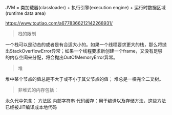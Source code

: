 JVM = 类加载器(classloader) + 执行引擎(execution engine) + 运行时数据区域(runtime data area)

https://www.toutiao.com/a6778366212142268931/


>栈的限制

一个栈可以是动态的或者是有合适大小的。如果一个线程要求更大的栈，那么将抛出StackOverflowError异常；如果一个线程要求新创建一个frame，又没有足够的内存空间来分配，将会抛出OutOfMemoryError异常。

>堆

堆中某个节点的值总是不大于或不小于其父节点的值；
堆总是一棵完全二叉树。


>非堆式的内存包括：

永久代中包含：
方法区
内部字符串
代码缓存：用于编译以及存储方法，这些方法已经被JIT编译成本地代码
